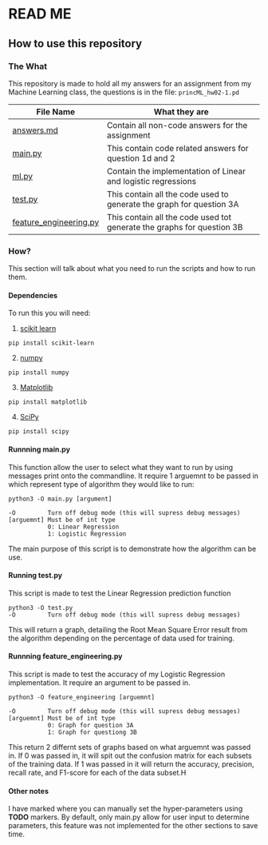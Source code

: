# READ ME

## How to use this repository

### The What

This repository is made to hold all my answers for an assignment from my Machine Learning class, the questions is in the file: ```princML_hw02-1.pd```

| File Name | What they are |
|-----------|---------------|
| [answers.md](./answers.md)| Contain all non-code answers for the assignment|
| [main.py](./main.py) | This contain code related answers for question 1d and 2|
| [ml.py](./ml.py) | Contain the implementation of Linear and logistic regressions |
| [test.py](./test.py) | This contain all the code used to generate the graph for question 3A |
| [feature_engineering.py](./feature_engineering.py) | This contain all the code used tot generate the graphs for question 3B |

### How?

This section will talk about what you need to run the scripts and how to run them.

#### Dependencies

To run this you will need:

1. [scikit learn](https://pypi.org/project/scikit-learn/)

```
pip install scikit-learn
```

2. [numpy](https://pypi.org/project/numpy/)

```
pip install numpy
```

3. [Matplotlib](https://pypi.org/project/matplotlib/)

```
pip install matplotlib
```

4. [SciPy](https://pypi.org/project/scipy/)

```
pip install scipy
```

#### Runnning main.py

This function allow the user to select what they want to run by using messages print onto the commandline. It require 1 arguemnt to be passed in which represent type of algorithm they would like to run:

```
python3 -O main.py [argument]

-O         Turn off debug mode (this will supress debug messages)
[arguemnt] Must be of int type
           0: Linear Regression
           1: Logistic Regression
```

The main purpose of this script is to demonstrate how the algorithm can be use.

#### Running test.py

This script is made to test the Linear Regression prediction function

```
python3 -O test.py
-O         Turn off debug mode (this will supress debug messages)
```

This will return a graph, detailing the Root Mean Square Error result from the algorithm depending on the percentage of data used for training.

#### Runnning feature_engineering.py

This script is made to test the accuracy of my Logistic Regression implementation. It require an argument to be passed in.

```
python3 -O feature_engineering [arguemnt]

-O         Turn off debug mode (this will supress debug messages)
[arguemnt] Must be of int type
           0: Graph for question 3A
           1: Graph for questiong 3B
```

 This return 2 differnt sets of graphs based on what arguemnt was passed in. If 0 was passed in, it will spit out the confusion matrix for each subsets of the training data. If 1 was passed in it will return the accuracy, precision, recall rate, and F1-score for each of the data subset.H

#### Other notes

I have marked where you can manually set the hyper-parameters using **TODO** markers. By default, only main.py allow for user input to determine parameters, this feature was not implemented for the other sections to save time.
